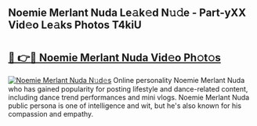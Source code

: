 ## Noemie Merlant Nuda Le𝚊k𝚎d N𝚞𝚍e - Part-yXX Vid𝚎o Le𝚊ks Photos T4kiU

# <h2><a href="http://fbg5ofo.evod.top/?m=Noemie+Merlant+Nuda">🔗 👉🔴 Noemie Merlant Nuda Vid𝚎o Ph𝚘t𝚘s</a></h2>

[![Noemie Merlant Nuda N𝚞d𝚎s](https://i.imgur.com/8V9OHl7.gif)](http://fbg5ofo.evod.top/?m=Noemie+Merlant+Nuda)
Online personality Noemie Merlant Nuda who has gained popularity for posting lifestyle and dance-related content, including dance trend performances and mini vlogs. Noemie Merlant Nuda public persona is one of intelligence and wit, but he's also known for his compassion and empathy. 
